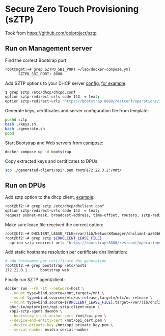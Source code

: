 # Secure Zero Touch Provisioning (sZTP)

Took from <https://github.com/opiproject/sztp>

## Run on Management server

Find the correct Bootsrap port:

```bash
root@mgmt:~# grep SZTPD_SBI_PORT ~/lab/docker-compose.yml
      SZTPD_SBI_PORT: 8080
```

Add SZTP options to your DHCP server [config](./hardware/mgmt/fs/etc/dhcp/dhcpd.conf), [for example](https://github.com/opiproject/lab/blob/519485bc141ae8dfcf10e9fb5b844e0fda76c915/hardware/mgmt/fs/etc/dhcp/dhcpd.conf#L14-L15):

```bash
$ grep sztp /etc/dhcp/dhcpd.conf
option sztp-redirect-urls code 143  = text;
option sztp-redirect-urls "https://bootstrap:8080/restconf/operations/ietf-sztp-bootstrap-server:get-bootstrapping-data";
```

Generate keys, certificates and server configuration file from template:

```bash
pushd sztp
bash ./keys.sh
bash ./generate.sh
popd
```

Start Bootstrap and Web servers from [compose](./docker-compose.yml):

```bash
docker compose up -d bootstrap
```

Copy extracted keys and certificates to DPUs:

```bash
scp ./generated-client/opi*.pem root@172.22.3.2:/mnt/
```

## Run on DPUs

Add sztp option to the dhcp client, [example](https://github.com/opiproject/sztp/blob/main/dhcp/dhclient.conf):

```bash
root@bf2:~# grep sztp /etc/dhcp/dhclient.conf
option sztp-redirect-urls code 143  = text;
request subnet-mask, broadcast-address, time-offset, routers, sztp-redirect-urls,
```

Make sure lease file received the correct option:

```bash
root@bf2:~# DHCLIENT_LEASE_FILE=/var/lib/NetworkManager/dhclient-aa93b667-6aac-3804-91e9-4958e07fdb2f-oob_net0.lease
root@bf2:~# grep sztp ${DHCLIENT_LEASE_FILE}
  option sztp-redirect-urls "https://bootstrap:8080/restconf/operations/ietf-sztp-bootstrap-server:get-bootstrapping-data";
```

Add static hostname resolution per certificate dns limitation:

```bash
# add hostnames per certificate dns generation
root@bf2:~# grep bootstrap /etc/hosts
172.22.0.1      bootstrap web
```

Finally run SZTP agent/client:

```bash
docker run --rm -it --network=host \
  --mount type=bind,source=/mnt,target=/mnt \
  --mount type=bind,source=/etc/os-release,target=/etc/os-release \
  --mount type=bind,source=${DHCLIENT_LEASE_FILE},target=/var/lib/dhclient/dhclient.leases \
  ghcr.io/opiproject/opi-sztp-client:main \
  /opi-sztp-agent daemon \
  --bootstrap-trust-anchor-cert /mnt/opi.pem \
  --device-end-entity-cert /mnt/opi_cert.pem \
  --device-private-key /mnt/opi_private_key.pem \
  --serial-number nvidia-serial-number
```
